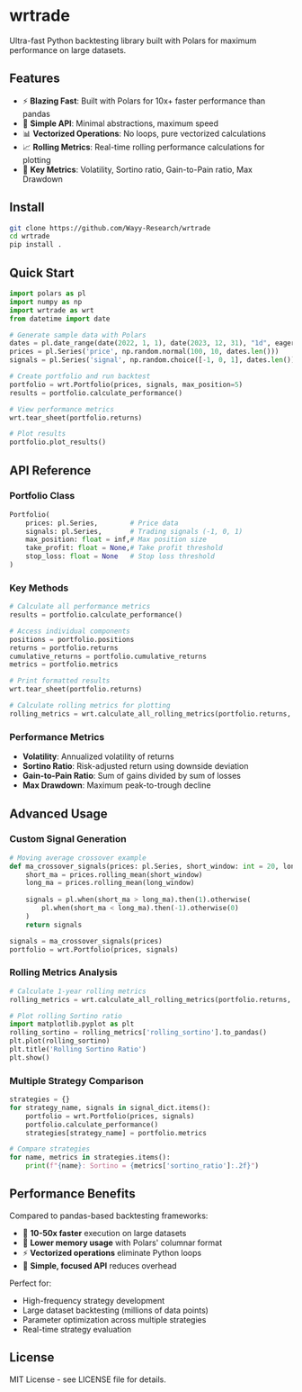 # wrtrade

Ultra-fast Python backtesting library built with Polars for maximum performance on large datasets.

## Features

- ⚡ **Blazing Fast**: Built with Polars for 10x+ faster performance than pandas
- 🔧 **Simple API**: Minimal abstractions, maximum speed
- 📊 **Vectorized Operations**: No loops, pure vectorized calculations
- 📈 **Rolling Metrics**: Real-time rolling performance calculations for plotting
- 🎯 **Key Metrics**: Volatility, Sortino ratio, Gain-to-Pain ratio, Max Drawdown

## Install

```bash
git clone https://github.com/Wayy-Research/wrtrade
cd wrtrade
pip install .
```

## Quick Start

```python
import polars as pl
import numpy as np
import wrtrade as wrt
from datetime import date

# Generate sample data with Polars
dates = pl.date_range(date(2022, 1, 1), date(2023, 12, 31), "1d", eager=True).alias("date")
prices = pl.Series('price', np.random.normal(100, 10, dates.len()))
signals = pl.Series('signal', np.random.choice([-1, 0, 1], dates.len()))

# Create portfolio and run backtest
portfolio = wrt.Portfolio(prices, signals, max_position=5)
results = portfolio.calculate_performance()

# View performance metrics
wrt.tear_sheet(portfolio.returns)

# Plot results
portfolio.plot_results()
```

## API Reference

### Portfolio Class

```python
Portfolio(
    prices: pl.Series,        # Price data
    signals: pl.Series,       # Trading signals (-1, 0, 1)
    max_position: float = inf,# Max position size
    take_profit: float = None,# Take profit threshold
    stop_loss: float = None   # Stop loss threshold
)
```

### Key Methods

```python
# Calculate all performance metrics
results = portfolio.calculate_performance()

# Access individual components
positions = portfolio.positions
returns = portfolio.returns
cumulative_returns = portfolio.cumulative_returns
metrics = portfolio.metrics

# Print formatted results
wrt.tear_sheet(portfolio.returns)

# Calculate rolling metrics for plotting
rolling_metrics = wrt.calculate_all_rolling_metrics(portfolio.returns, window=252)
```

### Performance Metrics

- **Volatility**: Annualized volatility of returns
- **Sortino Ratio**: Risk-adjusted return using downside deviation
- **Gain-to-Pain Ratio**: Sum of gains divided by sum of losses
- **Max Drawdown**: Maximum peak-to-trough decline

## Advanced Usage

### Custom Signal Generation

```python
# Moving average crossover example
def ma_crossover_signals(prices: pl.Series, short_window: int = 20, long_window: int = 50):
    short_ma = prices.rolling_mean(short_window)
    long_ma = prices.rolling_mean(long_window)
    
    signals = pl.when(short_ma > long_ma).then(1).otherwise(
        pl.when(short_ma < long_ma).then(-1).otherwise(0)
    )
    return signals

signals = ma_crossover_signals(prices)
portfolio = wrt.Portfolio(prices, signals)
```

### Rolling Metrics Analysis

```python
# Calculate 1-year rolling metrics
rolling_metrics = wrt.calculate_all_rolling_metrics(portfolio.returns, window=252)

# Plot rolling Sortino ratio
import matplotlib.pyplot as plt
rolling_sortino = rolling_metrics['rolling_sortino'].to_pandas()
plt.plot(rolling_sortino)
plt.title('Rolling Sortino Ratio')
plt.show()
```

### Multiple Strategy Comparison

```python
strategies = {}
for strategy_name, signals in signal_dict.items():
    portfolio = wrt.Portfolio(prices, signals)
    portfolio.calculate_performance()
    strategies[strategy_name] = portfolio.metrics

# Compare strategies
for name, metrics in strategies.items():
    print(f"{name}: Sortino = {metrics['sortino_ratio']:.2f}")
```

## Performance Benefits

Compared to pandas-based backtesting frameworks:

- 🚀 **10-50x faster** execution on large datasets
- 💾 **Lower memory usage** with Polars' columnar format
- ⚡ **Vectorized operations** eliminate Python loops
- 🔧 **Simple, focused API** reduces overhead

Perfect for:
- High-frequency strategy development
- Large dataset backtesting (millions of data points)
- Parameter optimization across multiple strategies
- Real-time strategy evaluation

## License

MIT License - see LICENSE file for details.
